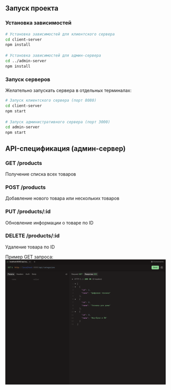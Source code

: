 ## Запуск проекта

### Установка зависимостей

```bash
# Установка зависимостей для клиентского сервера
cd client-server
npm install

# Установка зависимостей для админ-сервера
cd ../admin-server
npm install
```

### Запуск серверов

Желательно запускать сервера в отдельных терминалах:

```bash
# Запуск клиентского сервера (порт 8080)
cd client-server
npm start

# Запуск административного сервера (порт 3000)
cd admin-server
npm start
```

## API-спецификация (админ-сервер)

### GET /products
Получение списка всех товаров

### POST /products
Добавление нового товара или нескольких товаров

### PUT /products/:id
Обновление информации о товаре по ID

### DELETE /products/:id
Удаление товара по ID

Пример GET запроса:
![Пример GET запроса](CleanShot%202025-03-06%20at%2011.40.02@2x.png)

